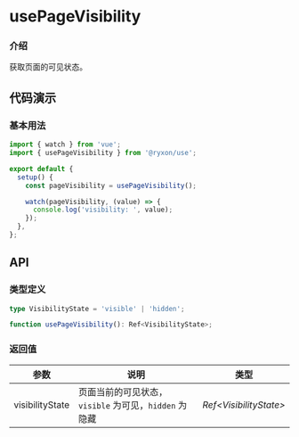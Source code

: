 # usePageVisibility

### 介绍

获取页面的可见状态。

## 代码演示

### 基本用法

```js
import { watch } from 'vue';
import { usePageVisibility } from '@ryxon/use';

export default {
  setup() {
    const pageVisibility = usePageVisibility();

    watch(pageVisibility, (value) => {
      console.log('visibility: ', value);
    });
  },
};
```

## API

### 类型定义

```ts
type VisibilityState = 'visible' | 'hidden';

function usePageVisibility(): Ref<VisibilityState>;
```

### 返回值

| 参数 | 说明 | 类型 |
| --- | --- | --- |
| visibilityState | 页面当前的可见状态，`visible` 为可见，`hidden` 为隐藏 | _Ref\<VisibilityState>_ |
